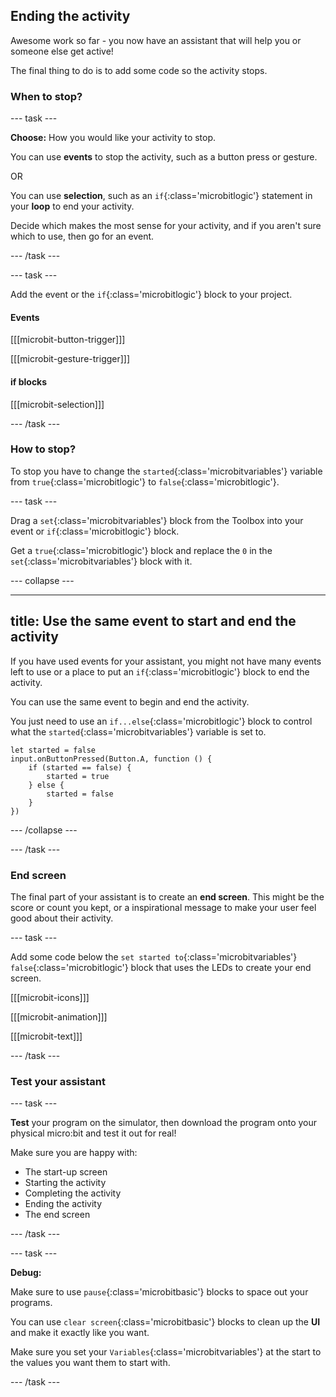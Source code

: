 ## Ending the activity

Awesome work so far - you now have an assistant that will help you or someone else get active!

The final thing to do is to add some code so the activity stops. 

### When to stop?

--- task ---

**Choose:** How you would like your activity to stop.

You can use **events** to stop the activity, such as a button press or gesture. 

OR

You can use **selection**, such as an `if`{:class='microbitlogic'} statement in your **loop** to end your activity. 

Decide which makes the most sense for your activity, and if you aren't sure which to use, then go for an event. 

--- /task ---

--- task ---

Add the event or the `if`{:class='microbitlogic'} block to your project. 

#### Events

[[[microbit-button-trigger]]]

[[[microbit-gesture-trigger]]]

#### if blocks

[[[microbit-selection]]]

--- /task ---

### How to stop?

To stop you have to change the `started`{:class='microbitvariables'} variable from `true`{:class='microbitlogic'} to `false`{:class='microbitlogic'}. 

--- task ---

Drag a `set`{:class='microbitvariables'} block from the Toolbox into your event or `if`{:class='microbitlogic'} block. 

Get a `true`{:class='microbitlogic'} block and replace the `0` in the `set`{:class='microbitvariables'} block with it.

--- collapse ---

---
title: Use the same event to start and end the activity
---

If you have used events for your assistant, you might not have many events left to use or a place to put an `if`{:class='microbitlogic'} block to end the activity.

You can use the same event to begin and end the activity. 

You just need to use an `if...else`{:class='microbitlogic'} block to control what the `started`{:class='microbitvariables'} variable is set to. 

```microbit
let started = false
input.onButtonPressed(Button.A, function () {
    if (started == false) {
        started = true
    } else {
        started = false
    }
})
```

--- /collapse ---

--- /task ---

### End screen

The final part of your assistant is to create an **end screen**. This might be the score or count you kept, or a inspirational message to make your user feel good about their activity. 

--- task ---

Add some code below the `set started to`{:class='microbitvariables'} `false`{:class='microbitlogic'} block that uses the LEDs to create your end screen. 

[[[microbit-icons]]]

[[[microbit-animation]]]

[[[microbit-text]]]

--- /task ---

### Test your assistant

--- task ---

**Test** your program on the simulator, then download the program onto your physical micro:bit and test it out for real!

Make sure you are happy with:
+ The start-up screen
+ Starting the activity
+ Completing the activity
+ Ending the activity
+ The end screen

--- /task ---

--- task ---

**Debug:**

Make sure to use `pause`{:class='microbitbasic'} blocks to space out your programs. 

You can use `clear screen`{:class='microbitbasic'} blocks to clean up the **UI** and make it exactly like you want. 

Make sure you set your `Variables`{:class='microbitvariables'} at the start to the values you want them to start with. 

--- /task ---
